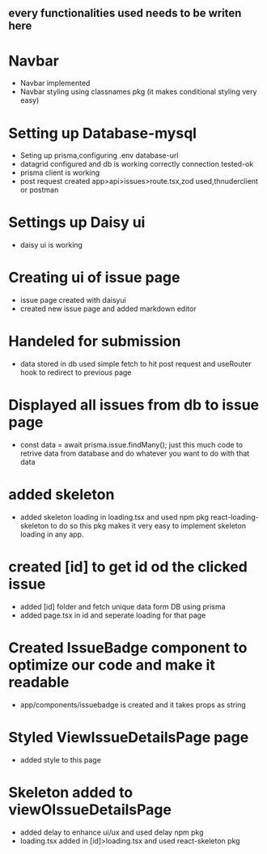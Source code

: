 ## every functionalities used needs to be writen here

# Navbar

- Navbar implemented
- Navbar styling using classnames pkg (it makes conditional styling very easy)

# Setting up Database-mysql

- Seting up prisma,configuring .env database-url
- datagrid configured and db is working correctly connection tested-ok
- prisma client is working
- post request created app>api>issues>route.tsx,zod used,thnuderclient or postman

# Settings up Daisy ui

- daisy ui is working

# Creating ui of issue page

- issue page created with daisyui
- created new issue page and added markdown editor

# Handeled for submission

- data stored in db used simple fetch to hit post request and useRouter hook to redirect to previous page

# Displayed all issues from db to issue page

-   const data = await prisma.issue.findMany(); just this much code to retrive data from database and do whatever you want to do with that data

# added skeleton

-   added skeleton loading in loading.tsx and used npm pkg react-loading-skeleton to do so this pkg makes it very easy to implement skeleton loading in any app.


# created [id] to get id od the clicked issue 
-   added [id] folder and fetch unique data form DB using prisma
-   added page.tsx in id and seperate loading for that page

# Created IssueBadge component to optimize our code and make it readable
-   app/components/issuebadge is created and it takes props as string 

# Styled ViewIssueDetailsPage page
-   added style to this page

# Skeleton added to viewOIssueDetailsPage 
-   added delay to enhance ui/ux and used delay npm pkg
-   loading.tsx added in [id]>loading.tsx and used react-skeleton pkg 